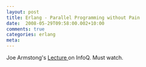 ```yaml
---
layout: post
title: Erlang - Parallel Programming without Pain
date:  2008-05-29T09:58:00.002+10:00
comments: true
categories: erlang
meta: 
---
```

Joe Armstong's <a href="http://www.infoq.com/presentations/erlang-software-for-a-concurrent-world">Lecture </a>on InfoQ. Must watch.